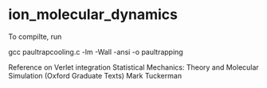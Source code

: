ion_molecular_dynamics
======================
To compilte, run

gcc paultrapcooling.c -lm -Wall -ansi -o paultrapping

Reference on Verlet integration
Statistical Mechanics: Theory and Molecular Simulation (Oxford Graduate Texts) Mark Tuckerman
